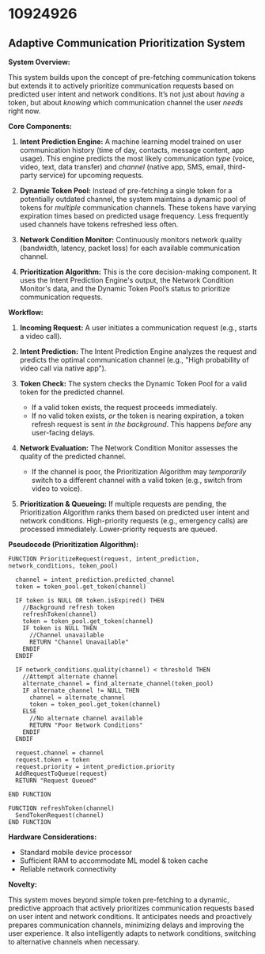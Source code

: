 # 10924926

## Adaptive Communication Prioritization System

**System Overview:**

This system builds upon the concept of pre-fetching communication tokens but extends it to actively prioritize communication requests based on predicted user intent and network conditions. It’s not just about *having* a token, but about *knowing* which communication channel the user *needs* right now.

**Core Components:**

1.  **Intent Prediction Engine:** A machine learning model trained on user communication history (time of day, contacts, message content, app usage). This engine predicts the most likely communication *type* (voice, video, text, data transfer) and *channel* (native app, SMS, email, third-party service) for upcoming requests.

2.  **Dynamic Token Pool:** Instead of pre-fetching a single token for a potentially outdated channel, the system maintains a dynamic pool of tokens for *multiple* communication channels.  These tokens have varying expiration times based on predicted usage frequency.  Less frequently used channels have tokens refreshed less often.

3.  **Network Condition Monitor:** Continuously monitors network quality (bandwidth, latency, packet loss) for each available communication channel.

4.  **Prioritization Algorithm:** This is the core decision-making component. It uses the Intent Prediction Engine's output, the Network Condition Monitor's data, and the Dynamic Token Pool’s status to prioritize communication requests.

**Workflow:**

1.  **Incoming Request:** A user initiates a communication request (e.g., starts a video call).

2.  **Intent Prediction:** The Intent Prediction Engine analyzes the request and predicts the optimal communication channel (e.g., "High probability of video call via native app").

3.  **Token Check:** The system checks the Dynamic Token Pool for a valid token for the predicted channel.
    *   If a valid token exists, the request proceeds immediately.
    *   If no valid token exists, *or* the token is nearing expiration, a token refresh request is sent *in the background*. This happens *before* any user-facing delays.

4.  **Network Evaluation:** The Network Condition Monitor assesses the quality of the predicted channel.
    *   If the channel is poor, the Prioritization Algorithm may *temporarily* switch to a different channel with a valid token (e.g., switch from video to voice).

5.  **Prioritization & Queueing:** If multiple requests are pending, the Prioritization Algorithm ranks them based on predicted user intent and network conditions. High-priority requests (e.g., emergency calls) are processed immediately.  Lower-priority requests are queued.

**Pseudocode (Prioritization Algorithm):**

```
FUNCTION PrioritizeRequest(request, intent_prediction, network_conditions, token_pool)

  channel = intent_prediction.predicted_channel
  token = token_pool.get_token(channel)

  IF token is NULL OR token.isExpired() THEN
    //Background refresh token
    refreshToken(channel)
    token = token_pool.get_token(channel)
    IF token is NULL THEN
      //Channel unavailable
      RETURN "Channel Unavailable"
    ENDIF
  ENDIF

  IF network_conditions.quality(channel) < threshold THEN
    //Attempt alternate channel
    alternate_channel = find_alternate_channel(token_pool)
    IF alternate_channel != NULL THEN
      channel = alternate_channel
      token = token_pool.get_token(channel)
    ELSE
      //No alternate channel available
      RETURN "Poor Network Conditions"
    ENDIF
  ENDIF

  request.channel = channel
  request.token = token
  request.priority = intent_prediction.priority
  AddRequestToQueue(request)
  RETURN "Request Queued"

END FUNCTION

FUNCTION refreshToken(channel)
  SendTokenRequest(channel)
END FUNCTION
```

**Hardware Considerations:**

*   Standard mobile device processor
*   Sufficient RAM to accommodate ML model & token cache
*   Reliable network connectivity

**Novelty:**

This system moves beyond simple token pre-fetching to a dynamic, predictive approach that actively prioritizes communication requests based on user intent and network conditions. It anticipates needs and proactively prepares communication channels, minimizing delays and improving the user experience. It also intelligently adapts to network conditions, switching to alternative channels when necessary.